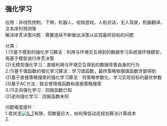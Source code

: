 ## 强化学习
应用：非线性控制，下棋，机器人，视频游戏，人机对话，无人驾驶，机器翻译，文本序列预测等  
解决序贯决策问题：需要连续不断做出决策以实现最终目标的问题  

分类：  
1.(1)基于模型的强化学习算法：利用与环境交互得到的数据学习系统或环境模型，再基于模型进行序贯决策  
  (2)无模型强化学习：直接利用与环境交互得到的数据改善自身的行为  
2.(1)基于值函数的强化学习算法：学习值函数，最终策略依据值函数贪婪得到  
  (2)基于直接策略搜索的强化学习算法：将策略参数化，学习实现目标的最优参数  
  (3)基于AC方法：联合使用值函数和直接策略搜索  
3.(1)正向强化学习：回报函数已知  
  (2)逆向强化学习：回报函数未知  

问题难度提升：  
1.若状态<a href="https://www.codecogs.com/eqnedit.php?latex=\inline&space;S_T" target="_blank"><img src="https://latex.codecogs.com/gif.latex?\inline&space;S_T" title="S_T" /></a>有限，但数量巨大，如何降低动态规划算法计算成本  
2.
